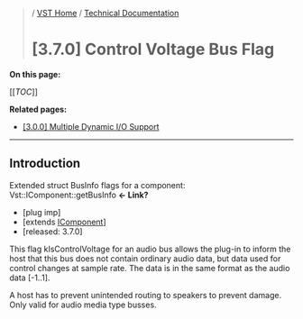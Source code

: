 >/ [VST Home](/Index.md) / [Technical Documentation](/pages/Technical+Documentation/Index.md)
>
># [3.7.0] Control Voltage Bus Flag

**On this page:**

[[_TOC_]]

**Related pages:**

- [[3.0.0] Multiple Dynamic I/O Support](../3.0.0/Multiple+Dynamic+IO.md)

---

## Introduction

 Extended struct BusInfo flags for a component: Vst::IComponent::getBusInfo **<- Link?**

- [plug imp]
- [extends [IComponent](https://steinbergmedia.github.io/vst3_doc/vstinterfaces/classSteinberg_1_1Vst_1_1IComponent.html)]
- [released: 3.7.0]

This flag kIsControlVoltage for an audio bus allows the plug-in to inform the host that this bus does not contain ordinary audio data, but data used for control changes at sample rate. The data is in the same format as the audio data [-1..1].

A host has to prevent unintended routing to speakers to prevent damage.<br>
Only valid for audio media type busses.